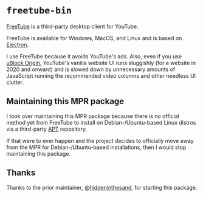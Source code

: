 # `freetube-bin`

[FreeTube](https://freetubeapp.io/) is a third-party desktop client for YouTube.

FreeTube is available for Windows, MacOS, and Linux and is based on
[Electron](https://en.wikipedia.org/wiki/Electron_(software_framework)).

I use FreeTube because it avoids YouTube's ads.  Also, even if you use
[uBlock Origin](https://en.wikipedia.org/wiki/UBlock_Origin), YouTube's vanilla
website UI runs sluggishly (for a website in 2020 and onward) and is slowed down
by unnecessary amounts of JavaScript running the recommended video columns and
other needless UI clutter.

## Maintaining this MPR package

I took over maintaining this MPR package because there is no official method yet
from FreeTube to install on Debian-/Ubuntu-based Linux distros via a third-party
[APT](https://en.wikipedia.org/wiki/APT_(software)) repository.

If that were to ever happen and the project decides to officially move away from
the MPR for Debian-/Ubuntu-based installations, then I would stop maintaining
this package.

## Thanks
Thanks to the prior maintainer, [@hiddeninthesand](https://github.com/hiddeninthesand),
for starting this package.

